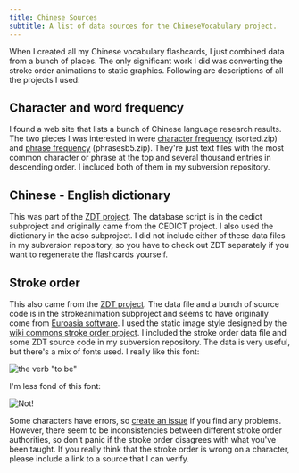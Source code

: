 ```yaml
---
title: Chinese Sources
subtitle: A list of data sources for the ChineseVocabulary project.
---
```


When I created all my Chinese vocabulary flashcards, I just combined data from a bunch of places. The only significant work I did was converting the stroke order animations to static graphics. Following are descriptions of all the projects I used:

## Character and word frequency ##
I found a web site that lists a bunch of Chinese language research results. The two pieces I was interested in were [character frequency](http://technology.chtsai.org/charfreq/) (sorted.zip) and [phrase frequency](http://technology.chtsai.org/wordlist/) (phrasesb5.zip). They're just text files with the most common character or phrase at the top and several thousand entries in descending order. I included both of them in my subversion repository.

## Chinese - English dictionary ##
This was part of the [ZDT project](http://zdt.sourceforge.net/). The database script is in the cedict subproject and originally came from the CEDICT project. I also used the dictionary in the adso subproject. I did not include either of these data files in my subversion repository, so you have to check out ZDT separately if you want to regenerate the flashcards yourself.


## Stroke order ##
This also came from the [ZDT project](http://zdt.sourceforge.net/). The data file and a bunch of source code is in the strokeanimation subproject and seems to have originally come from [Euroasia software](http://www.euroasiasoftware.com/ht/index.html). I used the static image style designed by the [wiki commons stroke order project](http://commons.wikimedia.org/wiki/Commons:CJK_stroke_order:Tutorials). I included the stroke order data file and some ZDT source code in my subversion repository. The data is very useful, but there's a mix of fonts used. I really like this font:

![the verb "to be"](https://raw.githubusercontent.com/donkirkby/donkirkby/master/frequency-flashcards/dictionary/output/stroke-images/0002.png)

I'm less fond of this font:

![Not!](https://raw.githubusercontent.com/donkirkby/donkirkby/master/frequency-flashcards/dictionary/output/stroke-images/0013.png)

Some characters have errors, so [create an issue](https://github.com/donkirkby/donkirkby/issues) if you find any problems. However, there seem to be inconsistencies between different stroke order authorities, so don't panic if the stroke order disagrees with what you've been taught. If you really think that the stroke order is wrong on a character, please include a link to a source that I can verify.